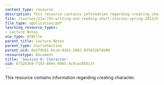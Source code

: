 ```yaml
---
content_type: resource
description: This resource contains information regarding creating character.
file: /courses/21w-755-writing-and-reading-short-stories-spring-2012/bf52b3b9f193609e60654c9cac8b5c3f_MIT21W_755S12_ses6.pdf
file_type: application/pdf
learning_resource_types:
- Lecture Notes
ocw_type: OCWFile
parent_title: Lecture Notes
parent_type: CourseSection
parent_uid: 0a37dbb1-bccb-81b1-2862-835832b7da00
resourcetype: Document
title: 'Session 6: Character'
uid: bf52b3b9-f193-609e-6065-4c9cac8b5c3f
---
```

This resource contains information regarding creating character.

